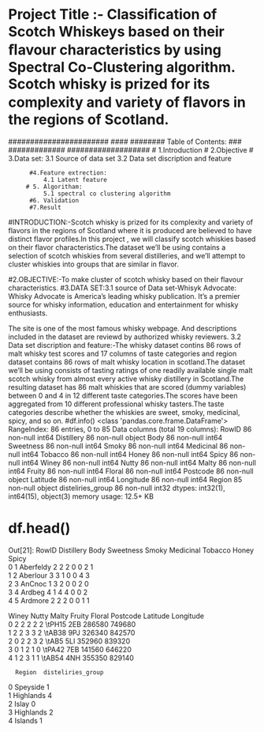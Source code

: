 # Project Title :- Classiﬁcation of Scotch Whiskeys based on their ﬂavour characteristics by using Spectral Co-Clustering algorithm. Scotch whisky is prized for its complexity and  variety of ﬂavors in the regions of Scotland.

####################### ####         ########               Table of Contents:       ###   #############   ###################
         # 1.Introduction
         # 2.Objective
         # 3.Data set:
              3.1 Source of data set
              3.2 Data set discription and feature
              
          #4.Feature extrection:
              4.1 Latent feature
         # 5. Algoritham:
              5.1 spectral co clustering algorithm
          #6. Validation
          #7.Result





#INTRODUCTION:-Scotch whisky is prized for its complexity and variety of flavors in  the regions of Scotland where it is produced are believed to have distinct flavor profiles.In this project , we will classify scotch whiskies based on their flavor characteristics.The dataset we’ll be using contains a selection of scotch whiskies from several distilleries, and we’ll attempt to cluster whiskies into groups that are similar in flavor.


#2.OBJECTIVE:-To make cluster of scotch whisky based on their flavour characteristics.
#3.DATA SET:3.1 source of Data set-Whisyk Advocate:
Whisky Advocate is America’s leading whisky publication. It’s a premier source for whisky information, education and entertainment for whisky enthusiasts.

The site is one of the most famous whisky webpage. And descriptions included in the dataset are reviewd by authorized whisky reviewers.
3.2 Data set discription and feature:-The whisky  dataset contins 86 rows of malt whisky test scores and 17 columns of taste categories and region dataset contains 86 rows of malt whisky location in scotland.The dataset we’ll be using consists of tasting ratings of one readily available single malt scotch whisky from almost every active whisky distillery in Scotland.The resulting dataset has 86 malt whiskies that are scored (dummy variables) between 0 and 4 in 12 different taste categories.The scores have been aggregated from 10 different professional whisky tasters.The taste categories describe whether the whiskies are sweet, smoky, medicinal, spicy, and so on.
#df.info()
<class 'pandas.core.frame.DataFrame'>
RangeIndex: 86 entries, 0 to 85
Data columns (total 19 columns):
RowID                86 non-null int64
Distillery           86 non-null object
Body                 86 non-null int64
Sweetness            86 non-null int64
Smoky                86 non-null int64
Medicinal            86 non-null int64
Tobacco              86 non-null int64
Honey                86 non-null int64
Spicy                86 non-null int64
Winey                86 non-null int64
Nutty                86 non-null int64
Malty                86 non-null int64
Fruity               86 non-null int64
Floral               86 non-null int64
Postcode             86 non-null object
 Latitude            86 non-null int64
 Longitude           86 non-null int64
Region               85 non-null object
disteliries_group    86 non-null int32
dtypes: int32(1), int64(15), object(3)
memory usage: 12.5+ KB
#  df.head()
Out[21]: 
   RowID Distillery  Body  Sweetness  Smoky  Medicinal  Tobacco  Honey  Spicy  \
0      1  Aberfeldy     2          2      2          0        0      2      1   
1      2   Aberlour     3          3      1          0        0      4      3   
2      3     AnCnoc     1          3      2          0        0      2      0   
3      4     Ardbeg     4          1      4          4        0      0      2   
4      5    Ardmore     2          2      2          0        0      1      1   

   Winey  Nutty  Malty  Fruity  Floral     Postcode   Latitude   Longitude  \
0      2      2      2       2       2   \tPH15 2EB     286580      749680   
1      2      2      3       3       2   \tAB38 9PJ     326340      842570   
2      0      2      2       3       2    \tAB5 5LI     352960      839320   
3      0      1      2       1       0   \tPA42 7EB     141560      646220   
4      1      2      3       1       1   \tAB54 4NH     355350      829140   

      Region  disteliries_group  
0   Speyside                  1  
1  Highlands                  4  
2      Islay                  0  
3  Highlands                  2  
4    Islands                  1  

              
